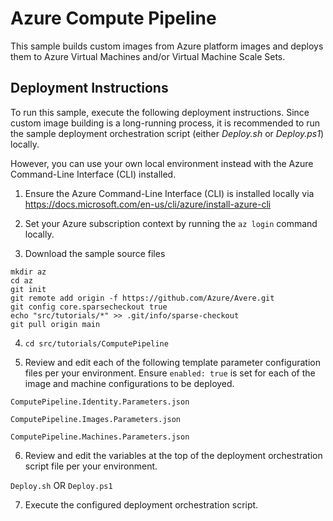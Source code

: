 # Azure Compute Pipeline

This sample builds custom images from Azure platform images and deploys them to Azure Virtual Machines and/or Virtual Machine Scale Sets.

## Deployment Instructions

To run this sample, execute the following deployment instructions. Since custom image building is a long-running process,
it is recommended to run the sample deployment orchestration script (either *Deploy.sh* or *Deploy.ps1*) locally.

However, you can use your own local environment instead with the Azure Command-Line Interface (CLI) installed.

1. Ensure the Azure Command-Line Interface (CLI) is installed locally via https://docs.microsoft.com/en-us/cli/azure/install-azure-cli

2. Set your Azure subscription context by running the `az login` command locally.

3. Download the sample source files
```
mkdir az
cd az
git init
git remote add origin -f https://github.com/Azure/Avere.git
git config core.sparsecheckout true
echo "src/tutorials/*" >> .git/info/sparse-checkout
git pull origin main
```

4. `cd src/tutorials/ComputePipeline`

5. Review and edit each of the following template parameter configuration files per your environment.
Ensure `enabled: true` is set for each of the image and machine configurations to be deployed.

`ComputePipeline.Identity.Parameters.json`

`ComputePipeline.Images.Parameters.json`

`ComputePipeline.Machines.Parameters.json`

6. Review and edit the variables at the top of the deployment orchestration script file per your environment.

`Deploy.sh` OR `Deploy.ps1`

7. Execute the configured deployment orchestration script.
